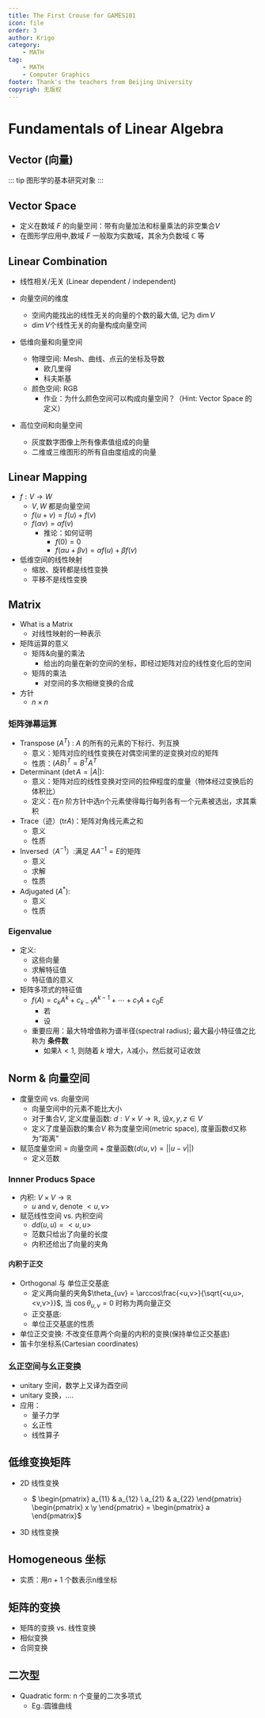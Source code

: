 ```yaml
---
title: The First Crouse for GAMES101
icon: file
order: 3
author: Krigo
category:
    - MATH
tag: 
    - MATH
    - Computer Graphics
footer: Thank's the teachers from Beijing University
copyrigh: 无版权
---
```


# Fundamentals of Linear Algebra

## Vector (向量)

::: tip 图形学的基本研究对象
:::

## Vector Space

- 定义在数域 $F$ 的向量空间：带有向量加法和标量乘法的非空集合$V$
- 在图形学应用中,数域 $F$ 一般取为实数域，其余为负数域 $\mathbb{C}$ 等

## Linear Combination

- 线性相关/无关 (Linear dependent / independent)


- 向量空间的维度
  - 空间内能找出的线性无关的向量的个数的最大值, 记为 $\dim V$
  - $\dim V$个线性无关的向量构成向量空间

- 低维向量和向量空间
  - 物理空间: Mesh、曲线、点云的坐标及导数
    - 欧几里得
    - 科夫斯基
  - 颜色空间: RGB
    - 作业：为什么颜色空间可以构成向量空间？（Hint: Vector Space 的定义）
- 高位空间和向量空间
  - 灰度数字图像上所有像素值组成的向量
  - 二维或三维图形的所有自由度组成的向量

## Linear Mapping

- $f: V \rightarrow W$
  - $V, W$ 都是向量空间
  - $f(u+v) = f(u)+f(v)$
  - $f(\alpha v)=\alpha f(v)$
    - 推论：如何证明
      - $f(0) = 0$
      - $f(\alpha u + \beta v)=\alpha f(u) + \beta f(v)$
- 低维空间的线性映射
  - 缩放、旋转都是线性变换
  - 平移不是线性变换

## Matrix

- What is a Matrix
  - 对线性映射的一种表示
- 矩阵运算的意义
  - 矩阵&向量的乘法
    - 给出的向量在新的空间的坐标，即经过矩阵对应的线性变化后的空间
  - 矩阵的乘法
    - 对空间的多次相继变换的合成
- 方针
  - $n \times n$

### 矩阵弹幕运算

- Transpose ($A^{T}$) : $A$ 的所有的元素的下标行、列互换
  - 意义：矩阵对应的线性变换在对偶空间里的逆变换对应的矩阵
  - 性质：$(AB)^{T} = B^{T}A^{T}$
- Determinant ($\det A = |A|$):
  - 意义：矩阵对应的线性变换对空间的拉伸程度的度量（物体经过变换后的体积比）
  - 定义：在$n$ 阶方针中选n个元素使得每行每列各有一个元素被选出，求其乘积
- Trace（迹）($\text{tr} A$)：矩阵对角线元素之和
  - 意义
  - 性质
- Inversed（$A^{-1}$）:满足 $AA^{-1} = E$的矩阵
  - 意义
  - 求解
  - 性质
- Adjugated ($A^{*}$): 
  - 意义
  - 性质

### Eigenvalue

- 定义:
  - 这些向量
  - 求解特征值
  - 特征值的意义
- 矩阵多项式的特征值
  - $f(A) = c_k A^k + c_{k-1}A^{k-1}+ \cdots + c_1 A+ c_0 E$
    - 若
    - 设
  - 重要应用：最大特增值称为谱半径(spectral radius); 最大最小特征值之比称为 **条件数**
    - 如果$\lambda < 1$, 则随着 $k$ 增大，$\lambda$减小，然后就可证收敛

## Norm & 向量空间
- 度量空间 vs. 向量空间
  - 向量空间中的元素不能比大小
  - 对于集合$V$, 定义度量函数: $d: V \times V \rightarrow \mathbb{R}$, 设$x,y,z\in V$
  - 定义了度量函数的集合$V$ 称为度量空间(metric space), 度量函数d又称为“距离”
- 赋范度量空间 = 向量空间 + 度量函数$(d(u,v) = ||u-v||)$
  - 定义范数

### Innner Producs Space
- 内积: $V \times V \rightarrow \mathbb{R}$
  - $u$ and $v$, denote $<u,v>$
- 赋范线性空间 vs. 内积空间
  - $dd(u,u) = <u,u>$
  - 范数只给出了向量的长度
  - 内积还给出了向量的夹角

#### 内积于正交
- Orthogonal 与 单位正交基底
  - 定义两向量的夹角$\theta_{uv} = \arccos\frac{<u,v>}{\sqrt{<u,u>,<v,v>}}$, 当 $\cos{\theta_{u,v}} = 0$ 时称为两向量正交
  - 正交基底:
  - 单位正交基底的性质
- 单位正交变换: 不改变任意两个向量的内积的变换(保持单位正交基底)
- 笛卡尔坐标系(Cartesian coordinates)

### 幺正空间与幺正变换
- unitary 空间，数学上又译为酉空间
- unitary 变换，....
- 应用：
  - 量子力学
  - 幺正性
  - 线性算子

## 低维变换矩阵

- 2D 线性变换
  - $
  \begin{pmatrix}
    a_{11} & a_{12} \\ a_{21} & a_{22}
  \end{pmatrix} 
  \begin{pmatrix}
  x \\y
  \end{pmatrix} = 
  \begin{pmatrix}
  a
  \end{pmatrix}$

- 3D 线性变换

## Homogeneous 坐标
- 实质：用$n+1$ 个数表示n维坐标

## 矩阵的变换

- 矩阵的变换 vs. 线性变换
- 相似变换
- 合同变换

## 二次型
- Quadratic form: n 个变量的二次多项式
  - Eg.:圆锥曲线